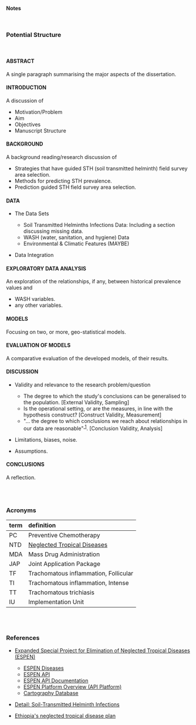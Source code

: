 
<br>

**Notes**

<br>

### Potential Structure

<br>

#### ABSTRACT

A single paragraph summarising the major aspects of the dissertation.

#### INTRODUCTION

A discussion of

* Motivation/Problem
* Aim
* Objectives
* Manuscript Structure

#### BACKGROUND

A background reading/research discussion of
* Strategies that have guided STH (soil transmitted helminth) field survey area selection.
* Methods for predicting STH prevalence.
* Prediction guided STH field survey area selection.

#### DATA

* The Data Sets
  * Soil Transmitted Helminths Infections Data: Including a section discussing missing data.
  * WASH (water, sanitation, and hygiene) Data
  * Environmental & Climatic Features (MAYBE)
 
* Data Integration

#### EXPLORATORY DATA ANALYSIS

An exploration of the relationships, if any, between historical prevalence values and
* WASH variables.
* any other variables.

#### MODELS

Focusing on two, or more, geo-statistical models.

#### EVALUATION OF MODELS

A comparative evaluation of the developed models, of their results.

#### DISCUSSION

* Validity and relevance to the research problem/question
  * The degree to which the study's conclusions can be generalised to the population. [External Validity, Sampling]
  * Is the operational setting, or are the measures, in line with the hypothesis construct?  [Construct Validity, Measurement]
  * "... the degree to which conclusions we reach about relationships in our data are 
    reasonable"<sup><a href="https://conjointly.com/kb/conclusion-validity/"> 1</a></sup>.  [Conclusion Validity, Analysis]

* Limitations, biases, noise.

* Assumptions.

#### CONCLUSIONS

A reflection.


<br>
<br>

### Acronyms

term | definition
:--- | :---
PC | Preventive Chemotherapy
NTD | [Neglected Tropical Diseases](https://espen.afro.who.int/diseases)
MDA | Mass Drug Administration
JAP | Joint Application Package
TF | Trachomatous inflammation, Follicular
TI | Trachomatous inflammation, Intense
TT | Trachomatous trichiasis
IU | Implementation Unit

<br>
<br>

### References

* [Expanded Special Project for Elimination of Neglected Tropical Diseases (ESPEN)](https://espen.afro.who.int)
  * [ESPEN Diseases](https://espen.afro.who.int/diseases)
  * [ESPEN API](https://admin.espen.afro.who.int/docs/api)
  * [ESPEN API Documentation](https://espen.stoplight.io)
  * [ESPEN Platform Overview (API Platform)](https://admin.espen.afro.who.int/docs/api/overview)
  * [Cartography Database](https://espen.afro.who.int/tools-resources/cartography-database)

* [Detail: Soil-Transmitted Helminth Infections](https://www.who.int/news-room/fact-sheets/detail/soil-transmitted-helminth-infections)
* [Ethiopia's neglected tropical disease plan](https://www.afro.who.int/sites/default/files/2019-04/Second%20Edition%20of%20National%20Neglected%20Tropical%20Diseases%20Master%20Plan%2C%202016.pdf)

<br>
<br>

<br>
<br>

<br>
<br>

<br>
<br>
